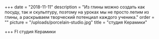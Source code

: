 +++
date = "2018-11-11"
description = "Из глины можно создать как посуду, так и скульптуру, поэтому на уроках мы не просто лепим из глины, а раскрываем творческий потенциал каждого ученика."
order = ""
picture = "/uploads/porcelain-studio.jpg"
title = "студия Керамики"

+++
FI
студия Керамики